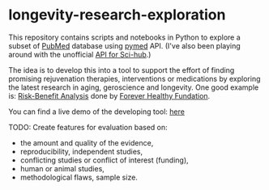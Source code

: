 # longevity-research-exploration

This repository contains scripts and notebooks in Python to explore a subset of [PubMed](https://pubmed.ncbi.nlm.nih.gov/) database using [pymed](https://pypi.org/project/pymed/) API. (I've also been playing around with the unofficial [API for Sci-hub](https://github.com/zaytoun/scihub.py).)

The idea is to develop this into a tool to support the effort of finding promising rejuvenation therapies, interventions or medications by exploring the latest research in aging, geroscience and longevity. One good example is: [Risk-Benefit Analysis](https://brain.forever-healthy.org/display/EN/Dasatinib+and+Quercetin+Senolytic+Therapy) done by [Forever Healthy Fundation](https://www.forever-healthy.org/rejuvenation-now.html).

You can find a live demo of the developing tool: [here](https://observablehq.com/@markolalovic/exploring-research-papers-about-longevity)

TODO: Create features for evaluation based on:

  * the amount and quality of the evidence,
  * reproducibility, independent studies,
  * conflicting studies or conflict of interest (funding),
  * human or animal studies,
  * methodological flaws, sample size.

